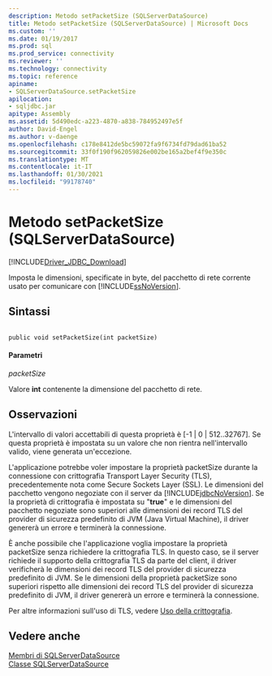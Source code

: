 ```yaml
---
description: Metodo setPacketSize (SQLServerDataSource)
title: Metodo setPacketSize (SQLServerDataSource) | Microsoft Docs
ms.custom: ''
ms.date: 01/19/2017
ms.prod: sql
ms.prod_service: connectivity
ms.reviewer: ''
ms.technology: connectivity
ms.topic: reference
apiname:
- SQLServerDataSource.setPacketSize
apilocation:
- sqljdbc.jar
apitype: Assembly
ms.assetid: 5d490edc-a223-4870-a838-784952497e5f
author: David-Engel
ms.author: v-daenge
ms.openlocfilehash: c178e8412de5bc59072fa9f6734fd79dad61ba52
ms.sourcegitcommit: 33f0f190f962059826e002be165a2bef4f9e350c
ms.translationtype: MT
ms.contentlocale: it-IT
ms.lasthandoff: 01/30/2021
ms.locfileid: "99178740"
---
```

# <a name="setpacketsize-method-sqlserverdatasource"></a>Metodo setPacketSize (SQLServerDataSource)
[!INCLUDE[Driver_JDBC_Download](../../../includes/driver_jdbc_download.md)]

  Imposta le dimensioni, specificate in byte, del pacchetto di rete corrente usato per comunicare con [!INCLUDE[ssNoVersion](../../../includes/ssnoversion-md.md)].  
  
## <a name="syntax"></a>Sintassi  
  
```  
  
public void setPacketSize(int packetSize)  
```  
  
#### <a name="parameters"></a>Parametri  
 *packetSize*  
  
 Valore **int** contenente la dimensione del pacchetto di rete.  
  
## <a name="remarks"></a>Osservazioni  
 L'intervallo di valori accettabili di questa proprietà è [-1 | 0 | 512..32767]. Se questa proprietà è impostata su un valore che non rientra nell'intervallo valido, viene generata un'eccezione.  
  
 L'applicazione potrebbe voler impostare la proprietà packetSize durante la connessione con crittografia Transport Layer Security (TLS), precedentemente nota come Secure Sockets Layer (SSL). Le dimensioni del pacchetto vengono negoziate con il server da [!INCLUDE[jdbcNoVersion](../../../includes/jdbcnoversion_md.md)]. Se la proprietà di crittografia è impostata su "**true**" e le dimensioni del pacchetto negoziate sono superiori alle dimensioni dei record TLS del provider di sicurezza predefinito di JVM (Java Virtual Machine), il driver genererà un errore e terminerà la connessione.  
  
 È anche possibile che l'applicazione voglia impostare la proprietà packetSize senza richiedere la crittografia TLS. In questo caso, se il server richiede il supporto della crittografia TLS da parte del client, il driver verificherà le dimensioni dei record TLS del provider di sicurezza predefinito di JVM. Se le dimensioni della proprietà packetSize sono superiori rispetto alle dimensioni dei record TLS del provider di sicurezza predefinito di JVM, il driver genererà un errore e terminerà la connessione.  
  
 Per altre informazioni sull'uso di TLS, vedere [Uso della crittografia](../../../connect/jdbc/using-ssl-encryption.md).  
  
## <a name="see-also"></a>Vedere anche  
 [Membri di SQLServerDataSource](../../../connect/jdbc/reference/sqlserverdatasource-members.md)   
 [Classe SQLServerDataSource](../../../connect/jdbc/reference/sqlserverdatasource-class.md)  
  
  
